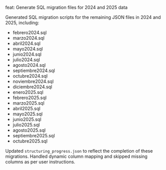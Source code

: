 feat: Generate SQL migration files for 2024 and 2025 data

Generated SQL migration scripts for the remaining JSON files in 2024 and 2025,
including:
- febrero2024.sql
- marzo2024.sql
- abril2024.sql
- mayo2024.sql
- junio2024.sql
- julio2024.sql
- agosto2024.sql
- septiembre2024.sql
- octubre2024.sql
- noviembre2024.sql
- diciembre2024.sql
- enero2025.sql
- febrero2025.sql
- marzo2025.sql
- abril2025.sql
- mayo2025.sql
- junio2025.sql
- julio2025.sql
- agosto2025.sql
- septiembre2025.sql
- octubre2025.sql

Updated `structuring_progress.json` to reflect the completion of these migrations.
Handled dynamic column mapping and skipped missing columns as per user instructions.